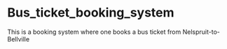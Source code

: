 # Bus_ticket_booking_system
 This is a booking system where one books a bus ticket from Nelspruit-to-Bellville
 
